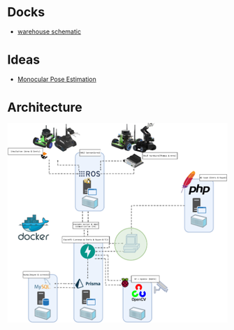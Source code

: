 # Docks
- [warehouse schematic](../Docks/logbook_schemas-warehouse_realisation.pdf)

# Ideas
- [Monocular Pose Estimation](../Ideas/Monocular_Pose_Estimation.md)

# Architecture
![Architecture_Diagram](../resources/architecture_diagram.png)
